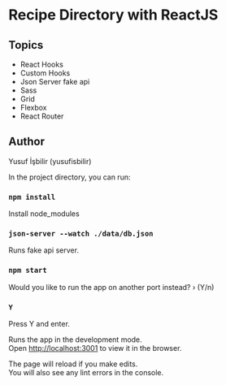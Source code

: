 # Recipe Directory with ReactJS

## Topics

- React Hooks
- Custom Hooks
- Json Server fake api
- Sass
- Grid
- Flexbox
- React Router

## Author

Yusuf İşbilir (yusufisbilir)

In the project directory, you can run:

### `npm install`

Install node_modules

### `json-server --watch ./data/db.json`

Runs fake api server.

### `npm start`

Would you like to run the app on another port instead? › (Y/n)

### `Y`

Press Y and enter.

Runs the app in the development mode.\
Open [http://localhost:3001](http://localhost:3001) to view it in the browser.

The page will reload if you make edits.\
You will also see any lint errors in the console.
